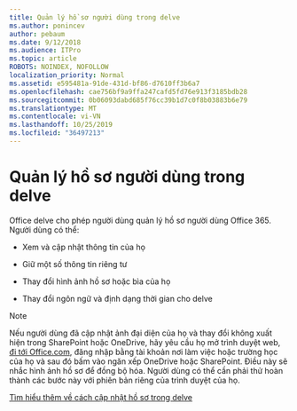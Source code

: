 ```yaml
---
title: Quản lý hồ sơ người dùng trong delve
ms.author: ponincev
author: pebaum
ms.date: 9/12/2018
ms.audience: ITPro
ms.topic: article
ROBOTS: NOINDEX, NOFOLLOW
localization_priority: Normal
ms.assetid: e595481a-91de-431d-bf86-d7610ff3b6a7
ms.openlocfilehash: cae756bf9a9ffa247cafd5fd76e913f3185bdb28
ms.sourcegitcommit: 0b06093dabd685f76cc39b1d7c0f8b03883b6e79
ms.translationtype: MT
ms.contentlocale: vi-VN
ms.lasthandoff: 10/25/2019
ms.locfileid: "36497213"
---
```

# <a name="manage-user-profiles-in-delve"></a>Quản lý hồ sơ người dùng trong delve

Office delve cho phép người dùng quản lý hồ sơ người dùng Office 365. Người dùng có thể:
  
- Xem và cập nhật thông tin của họ
    
- Giữ một số thông tin riêng tư
    
- Thay đổi hình ảnh hồ sơ hoặc bìa của họ
    
- Thay đổi ngôn ngữ và định dạng thời gian cho delve
    
> [!NOTE]
> Nếu người dùng đã cập nhật ảnh đại diện của họ và thay đổi không xuất hiện trong SharePoint hoặc OneDrive, hãy yêu cầu họ mở trình duyệt web, [đi tới Office.com](https://www.office.com), đăng nhập bằng tài khoản nơi làm việc hoặc trường học của họ và sau đó bấm vào ngăn xếp OneDrive hoặc SharePoint. Điều này sẽ nhắc hình ảnh hồ sơ để đồng bộ hóa. Người dùng có thể cần phải thử hoàn thành các bước này với phiên bản riêng của trình duyệt của họ. 
  
[Tìm hiểu thêm về cách cập nhật hồ sơ trong delve](https://go.microsoft.com/fwlink/?linkid=735070)
  

